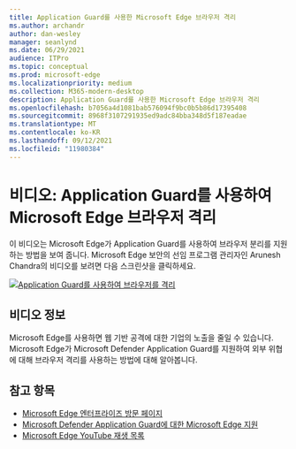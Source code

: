 ```yaml
---
title: Application Guard를 사용한 Microsoft Edge 브라우저 격리
ms.author: archandr
author: dan-wesley
manager: seanlynd
ms.date: 06/29/2021
audience: ITPro
ms.topic: conceptual
ms.prod: microsoft-edge
ms.localizationpriority: medium
ms.collection: M365-modern-desktop
description: Application Guard를 사용한 Microsoft Edge 브라우저 격리
ms.openlocfilehash: b7056a4d1081bab576094f9bc0b5b86d17395408
ms.sourcegitcommit: 8968f3107291935ed9adc84bba348d5f187eadae
ms.translationtype: MT
ms.contentlocale: ko-KR
ms.lasthandoff: 09/12/2021
ms.locfileid: "11980384"
---
```

# <a name="video-microsoft-edge-browser-isolation-using-application-guard"></a>비디오: Application Guard를 사용하여 Microsoft Edge 브라우저 격리

이 비디오는 Microsoft Edge가 Application Guard를 사용하여 브라우저 분리를 지원하는 방법을 보여 줍니다. Microsoft Edge 보안의 선임 프로그램 관리자인 Arunesh Chandra의 비디오를 보려면 다음 스크린샷을 클릭하세요.

[![Application Guard를 사용하여 브라우저를 격리]( media/microsoft-edge-video-security-application-guard/0.png)](http://www.youtube.com/watch?v=zQjaRqNXMqw "Browser isolation using Application Guard")

## <a name="about-the-video"></a>비디오 정보

Microsoft Edge를 사용하면 웹 기반 공격에 대한 기업의 노출을 줄일 수 있습니다. Microsoft Edge가 Microsoft Defender Application Guard를 지원하여 외부 위협에 대해 브라우저 격리를 사용하는 방법에 대해 알아봅니다.

## <a name="see-also"></a>참고 항목

- [Microsoft Edge 엔터프라이즈 방문 페이지](https://aka.ms/EdgeEnterprise)
- [Microsoft Defender Application Guard에 대한 Microsoft Edge 지원](microsoft-edge-security-windows-defender-application-guard.md)
- [Microsoft Edge YouTube 재생 목록](https://www.youtube.com/playlist?list=PLXtHYVsvn_b-uXh1tMeYpT-0iD8tD3tFy)